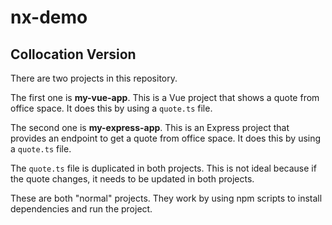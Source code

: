 # nx-demo

## Collocation Version

There are two projects in this repository.

The first one is **my-vue-app**.  This is a Vue project that shows a quote from office space.  It does this by using a `quote.ts` file.

The second one is **my-express-app**.  This is an Express project that provides an endpoint to get a quote from office space.  It does this by using a `quote.ts` file.

The `quote.ts` file is duplicated in both projects.  This is not ideal because if the quote changes, it needs to be updated in both projects.

These are both "normal" projects.  They work by using npm scripts to install dependencies and run the project.
